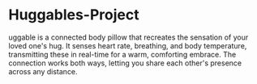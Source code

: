# Huggables-Project
uggable is a connected body pillow that recreates the sensation of your loved one's hug. It senses heart rate, breathing, and body temperature, transmitting these in real-time for a warm, comforting embrace. The connection works both ways, letting you share each other's presence across any distance.
